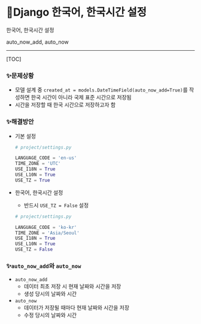 # 📌Django 한국어, 한국시간 설정

한국어, 한국시간 설정

auto_now_add, auto_now

------------------------------------

[TOC]



### ✨문제상황

- 모델 설계 중 `created_at = models.DateTimeField(auto_now_add=True)`를 작성하면 한국 시간이 아니라 국제 표준 시간으로 저장됨
- 시간을 저장할 때 한국 시간으로 저장하고자 함





### ✨해결방안

- 기본 설정

  ```python
  # project/settings.py
  
  LANGUAGE_CODE = 'en-us'
  TIME_ZONE = 'UTC'
  USE_I18N = True
  USE_L10N = True
  USE_TZ = True
  ```

- 한국어, 한국시간 설정

  - 반드시 `USE_TZ = False` 설정

  ```python
  # project/settings.py
  
  LANGUAGE_CODE = 'ko-kr'
  TIME_ZONE = 'Asia/Seoul'
  USE_I18N = True
  USE_L10N = True
  USE_TZ = False
  ```





### ✨`auto_now_add`와 `auto_now`

- `auto_now_add`
  - 데이터 최초 저장 시 현재 날짜와 시간을 저장
  - 생성 당시의 날짜와 시간
- `auto_now`
  - 데이터가 저장될 때마다 현재 날짜와 시간을 저장
  - 수정 당시의 날짜와 시간

